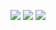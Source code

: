 <img src="https://github-readme-streak-stats.herokuapp.com/?user=MozartSoares&theme=onedark"> <img src="https://github-readme-stats.vercel.app/api?username=MozartSoares&show_icons=true&theme=onedark"> 
<img src="https://github-readme-stats.vercel.app/api/top-langs/?username=MozartSoares&layout=compact&langs_count=7&theme=onedark"/>



